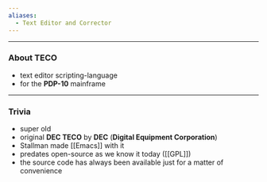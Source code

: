 ```yaml
---
aliases:
  - Text Editor and Corrector
---
```

---

### About TECO

- text editor scripting-language
- for the **PDP-10** mainframe

---

### Trivia

- super old
- original **DEC TECO** by **DEC** (**Digital Equipment Corporation**) 
- Stallman made [[Emacs]] with it
- predates open-source as we know it today ([[GPL]])
- the source code has always been available just for a matter of convenience